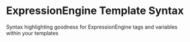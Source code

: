 # ExpressionEngine Template Syntax

Syntax highlighting goodness for ExpressionEngine tags and variables within your templates
